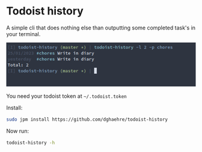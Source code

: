 # Todoist history

A simple cli that does nothing else than outputting some completed task's in your terminal.

![](./img.png)

You need your todoist token at `~/.todoist.token`

Install:
```bash
sudo jpm install https://github.com/dghaehre/todoist-history
```

Now run:
```bash
todoist-history -h
```
